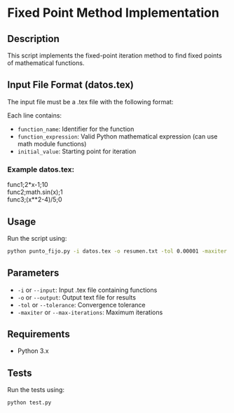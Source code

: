# Fixed Point Method Implementation

## Description
This script implements the fixed-point iteration method to find fixed points of mathematical functions.

## Input File Format (datos.tex)
The input file must be a .tex file with the following format:

Each line contains:
- `function_name`: Identifier for the function
- `function_expression`: Valid Python mathematical expression (can use math module functions)
- `initial_value`: Starting point for iteration

### Example datos.tex:

func1;2*x-1;10  
func2;math.sin(x);1  
func3;(x**2-4)/5;0

## Usage
Run the script using:

```bash
python punto_fijo.py -i datos.tex -o resumen.txt -tol 0.00001 -maxiter 100
```

## Parameters
- `-i` or `--input`: Input .tex file containing functions
- `-o` or `--output`: Output text file for results
- `-tol` or `--tolerance`: Convergence tolerance
- `-maxiter` or `--max-iterations`: Maximum iterations

## Requirements
- Python 3.x

## Tests
Run the tests using:

```bash
python test.py
```